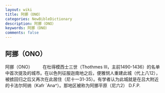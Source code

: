 ```yaml
---
layout: wiki
title: 阿挪（ONO）
categories: NewBibleDictionary
description: 阿挪（ONO）
keywords: 阿挪（ONO）
comments: false
---
```


## 阿挪（ONO）



阿挪（ONO）
　　在杜得模西士三世（Thothmes III，主前1490-1436）的名单中首次提及的城市。在以色列征服迦南地之后，便雅悯人重建此城（代上八12），被掳回归之后又再次在此居住（尼十一31-35）。有学者认为此城就是在吕大附近的卡法尔阿纳（Kafr
`Ana^）。那地区被称为阿挪平原（尼六2）
D.F.P.




